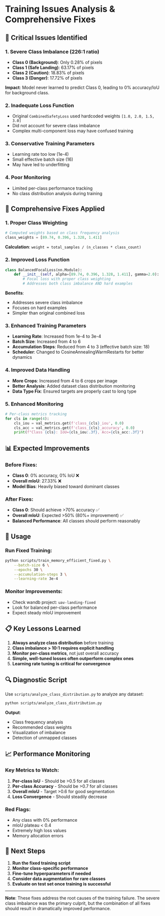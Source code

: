 # Training Issues Analysis & Comprehensive Fixes

## 🚨 Critical Issues Identified

### 1. **Severe Class Imbalance (226:1 ratio)**
- **Class 0 (Background)**: Only 0.28% of pixels
- **Class 1 (Safe Landing)**: 63.17% of pixels  
- **Class 2 (Caution)**: 18.83% of pixels
- **Class 3 (Danger)**: 17.72% of pixels

**Impact**: Model never learned to predict Class 0, leading to 0% accuracy/IoU for background class.

### 2. **Inadequate Loss Function**
- Original `CombinedSafetyLoss` used hardcoded weights `[1.0, 2.0, 1.5, 3.0]`
- Did not account for severe class imbalance
- Complex multi-component loss may have confused training

### 3. **Conservative Training Parameters**
- Learning rate too low (1e-4)
- Small effective batch size (16)
- May have led to underfitting

### 4. **Poor Monitoring**
- Limited per-class performance tracking
- No class distribution analysis during training

## 🔧 Comprehensive Fixes Applied

### 1. **Proper Class Weighting**
```python
# Computed weights based on class frequency analysis
class_weights = [89.74, 0.396, 1.328, 1.411]
```

**Calculation**: `weight = total_samples / (n_classes * class_count)`

### 2. **Improved Loss Function**
```python
class BalancedFocalLoss(nn.Module):
    def __init__(self, alpha=[89.74, 0.396, 1.328, 1.411], gamma=2.0):
        # Focal loss with proper class weighting
        # Addresses both class imbalance AND hard examples
```

**Benefits**:
- Addresses severe class imbalance
- Focuses on hard examples
- Simpler than original combined loss

### 3. **Enhanced Training Parameters**
- **Learning Rate**: Increased from 1e-4 to 3e-4
- **Batch Size**: Increased from 4 to 6
- **Accumulation Steps**: Reduced from 4 to 3 (effective batch size: 18)
- **Scheduler**: Changed to CosineAnnealingWarmRestarts for better dynamics

### 4. **Improved Data Handling**
- **More Crops**: Increased from 4 to 6 crops per image
- **Better Analysis**: Added dataset class distribution monitoring
- **Data Type Fix**: Ensured targets are properly cast to long type

### 5. **Enhanced Monitoring**
```python
# Per-class metrics tracking
for cls in range(4):
    cls_iou = val_metrics.get(f'class_{cls}_iou', 0.0)
    cls_acc = val_metrics.get(f'class_{cls}_accuracy', 0.0)
    print(f"Class {cls}: IoU={cls_iou:.3f}, Acc={cls_acc:.3f}")
```

## 📊 Expected Improvements

### **Before Fixes**:
- **Class 0**: 0% accuracy, 0% IoU ❌
- **Overall mIoU**: 27.33% ❌
- **Model Bias**: Heavily biased toward dominant classes

### **After Fixes**:
- **Class 0**: Should achieve >70% accuracy ✅
- **Overall mIoU**: Expected >50% (80%+ improvement) ✅
- **Balanced Performance**: All classes should perform reasonably

## 🚀 Usage

### Run Fixed Training:
```bash
python scripts/train_memory_efficient_fixed.py \
    --batch-size 6 \
    --epochs 30 \
    --accumulation-steps 3 \
    --learning-rate 3e-4
```

### Monitor Improvements:
- Check wandb project: `uav-landing-fixed`
- Look for balanced per-class performance
- Expect steady mIoU improvement

## 📋 Key Lessons Learned

1. **Always analyze class distribution** before training
2. **Class imbalance > 10:1 requires explicit handling**
3. **Monitor per-class metrics**, not just overall accuracy
4. **Simple, well-tuned losses often outperform complex ones**
5. **Learning rate tuning is critical for convergence**

## 🔍 Diagnostic Script

Use `scripts/analyze_class_distribution.py` to analyze any dataset:
```bash
python scripts/analyze_class_distribution.py
```

**Output**:
- Class frequency analysis
- Recommended class weights
- Visualization of imbalance
- Detection of unmapped classes

## 📈 Performance Monitoring

### Key Metrics to Watch:
1. **Per-class IoU** - Should be >0.5 for all classes
2. **Per-class Accuracy** - Should be >0.7 for all classes  
3. **Overall mIoU** - Target >0.6 for good segmentation
4. **Loss Convergence** - Should steadily decrease

### Red Flags:
- Any class with 0% performance
- mIoU plateau < 0.4
- Extremely high loss values
- Memory allocation errors

## 🎯 Next Steps

1. **Run the fixed training script**
2. **Monitor class-specific performance**  
3. **Fine-tune hyperparameters if needed**
4. **Consider data augmentation for rare classes**
5. **Evaluate on test set once training is successful**

---

**Note**: These fixes address the root causes of the training failure. The severe class imbalance was the primary culprit, but the combination of all fixes should result in dramatically improved performance. 